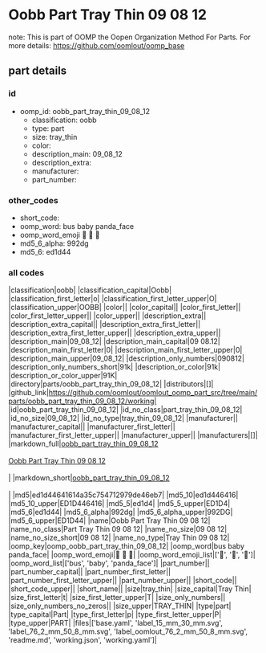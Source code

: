 # Oobb Part Tray Thin 09 08 12  

note: This is part of OOMP the Oopen Organization Method For Parts. For more details: https://github.com/oomlout/oomp_base

##  part details





### id
* oomp_id: oobb_part_tray_thin_09_08_12
  * classification: oobb
  * type: part
  * size: tray_thin
  * color: 
  * description_main: 09_08_12
  * description_extra: 
  * manufacturer: 
  * part_number: 

### other_codes
* short_code: 
* oomp_word: bus baby panda_face
* oomp_word_emoji :bus: :baby: :panda_face:
* md5_6_alpha: 992dg
* md5_6: ed1d44

### all codes 
|classification|oobb|
|classification_capital|Oobb|
|classification_first_letter|o|
|classification_first_letter_upper|O|
|classification_upper|OOBB|
|color||
|color_capital||
|color_first_letter||
|color_first_letter_upper||
|color_upper||
|description_extra||
|description_extra_capital||
|description_extra_first_letter||
|description_extra_first_letter_upper||
|description_extra_upper||
|description_main|09_08_12|
|description_main_capital|09 08.12|
|description_main_first_letter|0|
|description_main_first_letter_upper|0|
|description_main_upper|09_08_12|
|description_only_numbers|090812|
|description_only_numbers_short|91k|
|description_or_color|91k|
|description_or_color_upper|91K|
|directory|parts/oobb_part_tray_thin_09_08_12|
|distributors|[]|
|github_link|https://github.com/oomlout/oomlout_oomp_part_src/tree/main/parts/oobb_part_tray_thin_09_08_12/working|
|id|oobb_part_tray_thin_09_08_12|
|id_no_class|part_tray_thin_09_08_12|
|id_no_size|09_08_12|
|id_no_type|tray_thin_09_08_12|
|manufacturer||
|manufacturer_capital||
|manufacturer_first_letter||
|manufacturer_first_letter_upper||
|manufacturer_upper||
|manufacturers|[]|
|markdown_full|[oobb_part_tray_thin_09_08_12](https://github.com/oomlout/oomlout_oomp_part_src/tree/main/parts/oobb_part_tray_thin_09_08_12/working)<br>[](https://github.com/oomlout/oomlout_oomp_part_src/tree/main/parts/oobb_part_tray_thin_09_08_12/working)<br>[Oobb Part Tray Thin 09 08 12](https://github.com/oomlout/oomlout_oomp_part_src/tree/main/parts/oobb_part_tray_thin_09_08_12/working)<br><br>|
|markdown_short|[oobb_part_tray_thin_09_08_12](https://github.com/oomlout/oomlout_oomp_part_src/tree/main/parts/oobb_part_tray_thin_09_08_12/working)<br><br>|
|md5|ed1d44641614a35c754712979de46eb7|
|md5_10|ed1d446416|
|md5_10_upper|ED1D446416|
|md5_5|ed1d4|
|md5_5_upper|ED1D4|
|md5_6|ed1d44|
|md5_6_alpha|992dg|
|md5_6_alpha_upper|992DG|
|md5_6_upper|ED1D44|
|name|Oobb Part Tray Thin 09 08 12|
|name_no_class|Part Tray Thin 09 08 12|
|name_no_size|09 08 12|
|name_no_size_short|09 08 12|
|name_no_type|Tray Thin 09 08 12|
|oomp_key|oomp_oobb_part_tray_thin_09_08_12|
|oomp_word|bus baby panda_face|
|oomp_word_emoji|:bus: :baby: :panda_face:|
|oomp_word_emoji_list|[':bus:', ':baby:', ':panda_face:']|
|oomp_word_list|['bus', 'baby', 'panda_face']|
|part_number||
|part_number_capital||
|part_number_first_letter||
|part_number_first_letter_upper||
|part_number_upper||
|short_code||
|short_code_upper||
|short_name||
|size|tray_thin|
|size_capital|Tray Thin|
|size_first_letter|t|
|size_first_letter_upper|T|
|size_only_numbers||
|size_only_numbers_no_zeros||
|size_upper|TRAY_THIN|
|type|part|
|type_capital|Part|
|type_first_letter|p|
|type_first_letter_upper|P|
|type_upper|PART|
|files|['base.yaml', 'label_15_mm_30_mm.svg', 'label_76_2_mm_50_8_mm.svg', 'label_oomlout_76_2_mm_50_8_mm.svg', 'readme.md', 'working.json', 'working.yaml']|
